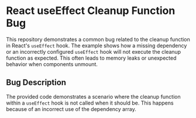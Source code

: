 # React useEffect Cleanup Function Bug
This repository demonstrates a common bug related to the cleanup function in React's `useEffect` hook.  The example shows how a missing dependency or an incorrectly configured `useEffect` hook will not execute the cleanup function as expected. This often leads to memory leaks or unexpected behavior when components unmount.

## Bug Description
The provided code demonstrates a scenario where the cleanup function within a `useEffect` hook is not called when it should be. This happens because of an incorrect use of the dependency array.